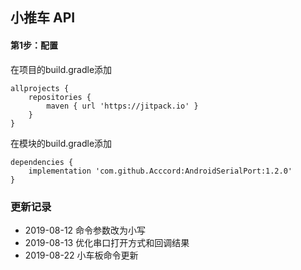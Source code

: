 ## 小推车 API

#### 第1步：配置
在项目的build.gradle添加
```
allprojects {
    repositories {
        maven { url 'https://jitpack.io' }
    }
}
```
在模块的build.gradle添加
```
dependencies {
    implementation 'com.github.Acccord:AndroidSerialPort:1.2.0'
}
```

### 更新记录
- 2019-08-12 命令参数改为小写
- 2019-08-13 优化串口打开方式和回调结果
- 2019-08-22 小车板命令更新